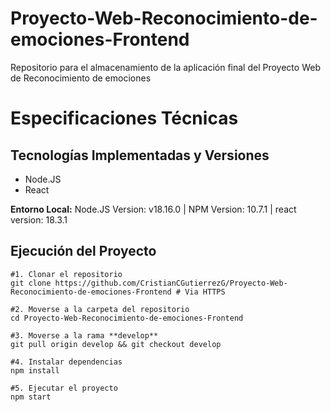 # Proyecto-Web-Reconocimiento-de-emociones-Frontend

Repositorio para el almacenamiento de la aplicación final del Proyecto Web de  Reconocimiento de emociones

# Especificaciones Técnicas

## Tecnologías Implementadas y Versiones

- Node.JS
- React

**Entorno Local:** Node.JS Version: v18.16.0 | NPM Version: 10.7.1 | react version: 18.3.1

## Ejecución del Proyecto

```shell
#1. Clonar el repositorio
git clone https://github.com/CristianCGutierrezG/Proyecto-Web-Reconocimiento-de-emociones-Frontend # Via HTTPS

#2. Moverse a la carpeta del repositorio
cd Proyecto-Web-Reconocimiento-de-emociones-Frontend

#3. Moverse a la rama **develop**
git pull origin develop && git checkout develop

#4. Instalar dependencias
npm install

#5. Ejecutar el proyecto
npm start
```

